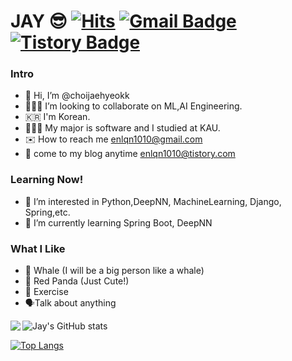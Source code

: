 # JAY 😎 [![Hits](https://hits.seeyoufarm.com/api/count/incr/badge.svg?url=https%3A%2F%2Fgithub.com%2Fhaesoo9410&count_bg=%23EB8B10&title_bg=%23684327&icon=&icon_color=%23E7E7E7&title=VISIT&edge_flat=false)](https://github.com/choijaehyeokk) [![Gmail Badge](https://img.shields.io/badge/Gmail-D14836?style=flat&logo=Gmail&logoColor=white)](mailto:enlqn1010@gmail.com) [![Tistory Badge](https://img.shields.io/badge/Tech%20Blog-555263?style=flat&logoColor=white)](https://enlqn1010.tistory.com/)

### Intro
- 👋  Hi, I’m @choijaehyeokk
- 👨🏻‍💻 I’m looking to collaborate on ML,AI Engineering.
-  🇰🇷 I'm Korean.
-  👨🏻‍🎓 My major is software and I studied at KAU.
-  ✉️ How to reach me enlqn1010@gmail.com
-  📔 come to my blog anytime enlqn1010@tistory.com
### Learning Now!
- 👀 I’m interested in Python,DeepNN, MachineLearning, Django, Spring,etc.
- 🌱 I’m currently learning Spring Boot, DeepNN
### What I Like
- 🐳 Whale (I will be a big person like a whale)
- 🐼 Red Panda (Just Cute!)
- 🏃 Exercise
- 🗣Talk about anything

![Jay's GitHub stats](https://github-readme-stats.vercel.app/api?username=choijaehyeokk&show_icons=true&theme=tokyonight&card_width=50)
<img align='left' src="http://mazassumnida.wtf/api/v2/generate_badge?boj=enlqn1010">

[![Top Langs](https://github-readme-stats.vercel.app/api/top-langs/?username=choijaehyeokk&layout=compact)](https://github.com/choijaehyeokk/github-readme-stats)
